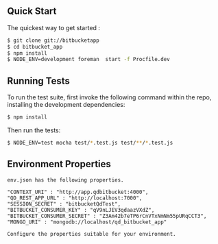 
## Quick Start

  The quickest way to get started :
  
```bash
$ git clone git://bitbucketapp
$ cd bitbucket_app
$ npm install
$ NODE_ENV=development foreman  start -f Procfile.dev
```  

## Running Tests

  To run the test suite, first invoke the following command within the repo, installing the development dependencies:

```bash
$ npm install
```

  Then run the tests:

```bash
$ NODE_ENV=test mocha test/*.test.js test/**/*.test.js
```


## Environment Properties

    env.json has the following properties.
    
    "CONTEXT_URI" : "http://app.qdbitbucket:4000",
    "QD_REST_APP_URL" : "http://localhost:7000",
    "SESSION_SECRET" : "bitbucketQdTest",
    "BITBUCKET_CONSUMER_KEY" : "qV9nLJEV3qdaazVXdZ",
    "BITBUCKET_CONSUMER_SECRET" : "Z3Am42b7eTP6rCnVTxNmNm55pURqCCT3",
    "MONGO_URI" : "mongodb://localhost/qd_bitbucket_app"
    
    Configure the properties suitable for your environment.